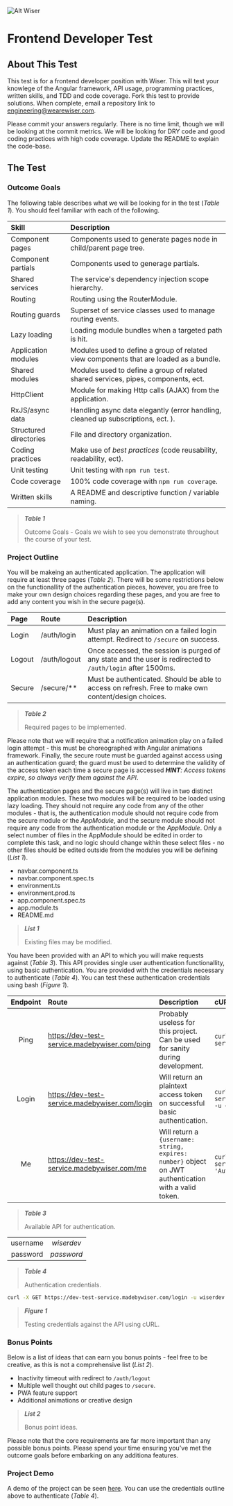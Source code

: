 ![Alt Wiser](https://wearewiser.com/assets/images/wiser-logo/wiser-purple.svg)

# Frontend Developer Test

## About This Test

This test is for a frontend developer position with Wiser. This will test your knowlege of the Angular framework, API usage, programming practices, written skills, and TDD and code coverage. Fork this test to provide solutions. When complete, email a repository link to engineering@wearewiser.com.

Please commit your answers regularly. There is no time limit, though we will be looking at the commit metrics. We will be looking for DRY code and good coding practices with high code coverage. Update the README to explain the code-base.

## The Test

### Outcome Goals

The following table describes what we will be looking for in the test (_Table 1_). You should feel familiar with each of the following.

| Skill                  | Description                                                                            |
| :--------------------- | :------------------------------------------------------------------------------------- |
| Component pages        | Components used to generate pages node in child/parent page tree.                      |
| Component partials     | Components used to generage partials.                                                  |
| Shared services        | The service's dependency injection scope hierarchy.                                    |
| Routing                | Routing using the RouterModule.                                                        |
| Routing guards         | Superset of service classes used to manage routing events.                             |
| Lazy loading           | Loading module bundles when a targeted path is hit.                                    |
| Application modules    | Modules used to define a group of related view components that are loaded as a bundle. |
| Shared modules         | Modules used to define a group of related shared services, pipes, components, ect.     |
| HttpClient             | Module for making Http calls (AJAX) from the application.                              |
| RxJS/async data        | Handling async data elegantly (error handling, cleaned up subscriptions, ect. ).       |
| Structured directories | File and directory organization.                                                       |
| Coding practices       | Make use of _best practices_ (code reusability, readability, ect).                     |
| Unit testing           | Unit testing with `npm run test`.                                                      |
| Code coverage          | 100% code coverage with `npm run coverage`.                                            |
| Written skills         | A README and descriptive function / variable naming.                                   |

> _**Table 1**_
>
> Outcome Goals - Goals we wish to see you demonstrate throughout the course of your test.

### Project Outline

You will be makeing an authenticated application. The application will require at least three pages (_Table 2_). There will be some restrictions below on the functionallity of the authentication pieces, however, you are free to make your own design choices regarding these pages, and you are free to add any content you wish in the secure page(s).

| Page   | Route        | Description                                                                                                 |
| :----- | :----------- | :---------------------------------------------------------------------------------------------------------- |
| Login  | /auth/login  | Must play an animation on a failed login attempt. Redirect to `/secure` on success.                         |
| Logout | /auth/logout | Once accessed, the session is purged of any state and the user is redirected to `/auth/login` after 1500ms. |
| Secure | /secure/**   | Must be authenticated. Should be able to access on refresh. Free to make own content/design choices.        |

> _**Table 2**_
>
> Required pages to be implemented.

Please note that we will require that a notification animation play on a failed login attempt - this must be choreographed with Angular animations framework. Finally, the secure route must be guarded against access using an authentication guard; the guard must be used to determine the validity of the access token each time a secure page is accessed _**HINT**: Access tokens expire, so always verify them against the API_.

The authentication pages and the secure page(s) will live in two distinct application modules. These two modules will be required to be loaded using lazy loading. They should not require any code from any of the other modules - that is, the authentication module should not require code from the secure module or the _AppModule_, and the secure module should not require any code from the authentication module or the _AppModule_. Only a select number of files in the AppModule should be edited in order to complete this task, and no logic should change within these select files - no other files should be edited outside from the modules you will be defining (_List 1_).

- navbar.component.ts
- navbar.component.spec.ts
- environment.ts
- environment.prod.ts
- app.component.spec.ts
- app.module.ts
- README.md

> _**List 1**_
>
> Existing files may be modified.

You have been provided with an API to which you will make requests against (_Table 3_). This API provides single user authentication functionallity, using basic authentication. You are provided with the credentials necessary to authenticate (_Table 4_). You can test these authentication credentials using bash (_Figure 1_).

| Endpoint | Route                                          | Description                                                                                          | cURL                                                                                      |
| :------: | :--------------------------------------------- | :--------------------------------------------------------------------------------------------------- | :---------------------------------------------------------------------------------------- |
| Ping     | https://dev-test-service.madebywiser.com/ping  | Probably useless for this project. Can be used for sanity during development.                        | `curl -X GET https://dev-test-service.madebywiser.com/ping`                               |
| Login    | https://dev-test-service.madebywiser.com/login | Will return an plaintext access token on successful basic authentication.                            | `curl -X GET https://dev-test-service.madebywiser.com/login -u <username>:<password>`     |
| Me       | https://dev-test-service.madebywiser.com/me    | Will return a `{username: string, expires: number}` object on JWT authentication with a valid token. | `curl -X GET https://dev-test-service.madebywiser.com/me -H 'Authorization: JWT <token>'` |

> _**Table 3**_
>
> Available API for authentication.

|          |            |
| :------: | :--------: |
| username | _wiserdev_ |
| password | _password_ |


> _**Table 4**_
>
> Authentication credentials.

```bash
curl -X GET https://dev-test-service.madebywiser.com/login -u wiserdev:password
```

> _**Figure 1**_
>
> Testing credentials against the API using cURL.


### Bonus Points

Below is a list of ideas that can earn you bonus points - feel free to be creative, as this is not a comprehensive list (_List 2_).

- Inactivity timeout with redirect to `/auth/logout`
- Multiple well thought out child pages to `/secure`.
- PWA feature support
- Additional animations or creative design

> _**List 2**_
>
> Bonus point ideas.

Please note that the core requirements are far more important than any possible bonus points. Please spend your time ensuring you've met the outcome goals before embarking on any additiona features.

### Project Demo

A demo of the project can be seen [here](https://demo.madebywiser.com). You can use the credentials outline above to authenticate (_Table 4_).

